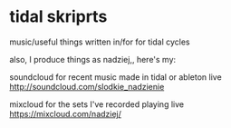 # tidal skriprts
music/useful things written in/for for tidal cycles

also, I produce things as nadziej,, here's my:

soundcloud for recent music made in tidal or ableton live http://soundcloud.com/slodkie_nadzienie

mixcloud for the sets I've recorded playing live https://mixcloud.com/nadziej/
